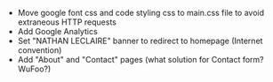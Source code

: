 - Move google font css and code styling css to main.css file to avoid extraneous HTTP requests
- Add Google Analytics
- Set "NATHAN LECLAIRE" banner to redirect to homepage (Internet convention)
- Add "About" and "Contact" pages (what solution for Contact form?  WuFoo?)
